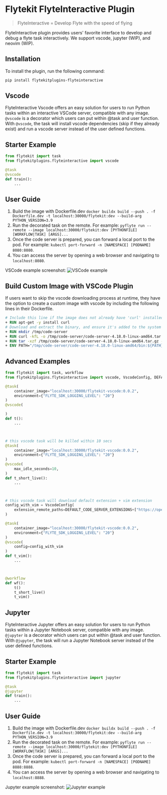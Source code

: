 # Flytekit FlyteInteractive Plugin

> FlyteInteractive = Develop Flyte with the speed of flying

FlyteInteractive plugin provides users' favorite interface to develop and debug a flyte task interactively. We support vscode, jupyter (WIP), and neovim (WIP).

## Installation

To install the plugin, run the following command:

```bash
pip install flytekitplugins-flyteinteractive
```

## Vscode

FlyteInteractive Vscode offers an easy solution for users to run Python tasks within an interactive VSCode server, compatible with any image. `@vscode` is a decorator which users can put within @task and user function. With `@vscode`, the task will install vscode dependencies (skip if they already exist) and run a vscode server instead of the user defined functions.


## Starter Example
```python
from flytekit import task
from flytekitplugins.flyteinteractive import vscode

@task
@vscode
def train():
    ...
```

## User Guide
1. Build the image with Dockerfile.dev `docker buildx build --push . -f Dockerfile.dev -t localhost:30000/flytekit:dev --build-arg PYTHON_VERSION=3.9`
2. Run the decorated task on the remote. For example: `pyflyte run --remote --image localhost:30000/flytekit:dev [PYTHONFILE] [WORKFLOW|TASK] [ARGS]...`
3. Once the code server is prepared, you can forward a local port to the pod. For example: `kubectl port-forward -n [NAMESPACE] [PODNAME] 8080:8080`.
4. You can access the server by opening a web browser and navigating to `localhost:8080`.

VSCode example screenshot:
![VSCode example](/_static/images/plugins/flyteinteractive/vscode_example.png)

## Build Custom Image with VSCode Plugin
If users want to skip the vscode downloading process at runtime, they have the option to create a custom image with vscode by including the following lines in their Dockerfile.
```Dockerfile
# Include this line if the image does not already have 'curl' installed.
+ RUN apt-get -y install curl
# Download and extract the binary, and ensure it's added to the system's $PATH.
+ RUN mkdir /tmp/code-server
+ RUN curl -kfL -o /tmp/code-server/code-server-4.18.0-linux-amd64.tar.gz https://github.com/coder/code-server/releases/download/v4.18.0/code-server-4.18.0-linux-amd64.tar.gz
+ RUN tar -xzf /tmp/code-server/code-server-4.18.0-linux-amd64.tar.gz -C /tmp/code-server/
+ ENV PATH="/tmp/code-server/code-server-4.18.0-linux-amd64/bin:${PATH}"
```

## Advanced Examples

```python
from flytekit import task, workflow
from flytekitplugins.flyteinteractive import vscode, VscodeConfig, DEFAULT_CODE_SERVER_EXTENSIONS

@task(
    container_image="localhost:30000/flytekit-vscode:0.0.2",
    environment={"FLYTE_SDK_LOGGING_LEVEL": "20"}
)
@vscode(

)
def t():
    ...



# this vscode task will be killed within 10 secs
@task(
    container_image="localhost:30000/flytekit-vscode:0.0.2",
    environment={"FLYTE_SDK_LOGGING_LEVEL": "20"}
)
@vscode(
    max_idle_seconds=10,
)
def t_short_live():
    ...



# this vscode task will download default extension + vim extension
config_with_vim = VscodeConfig(
    extension_remote_paths=DEFAULT_CODE_SERVER_EXTENSIONS+["https://open-vsx.org/api/vscodevim/vim/1.27.0/file/vscodevim.vim-1.27.0.vsix"]
)

@task(
    container_image="localhost:30000/flytekit-vscode:0.0.2",
    environment={"FLYTE_SDK_LOGGING_LEVEL": "20"}
)
@vscode(
    config=config_with_vim
)
def t_vim():
    ...



@workflow
def wf():
    t()
    t_short_live()
    t_vim()
```
## Jupyter

FlyteInteractive Jupyter offers an easy solution for users to run Python tasks within a Jupyter Notebook server, compatible with any image. `@jupyter` is a decorator which users can put within @task and user function. With `@jupyter`, the task will run a Jupyter Notebook server instead of the user defined functions.


## Starter Example
```python
from flytekit import task
from flytekitplugins.flyteinteractive import jupyter

@task
@jupyter
def train():
    ...
```

## User Guide
1. Build the image with Dockerfile.dev `docker buildx build --push . -f Dockerfile.dev -t localhost:30000/flytekit:dev --build-arg PYTHON_VERSION=3.9`
2. Run the decorated task on the remote. For example: `pyflyte run --remote --image localhost:30000/flytekit:dev [PYTHONFILE] [WORKFLOW|TASK] [ARGS]...`
3. Once the code server is prepared, you can forward a local port to the pod. For example: `kubectl port-forward -n [NAMESPACE] [PODNAME] 8888:8888`.
4. You can access the server by opening a web browser and navigating to `localhost:8888`.

Jupyter example screenshot:
![Jupyter example](/_static/images/plugins/flyteinteractive/jupyter_example.png)
